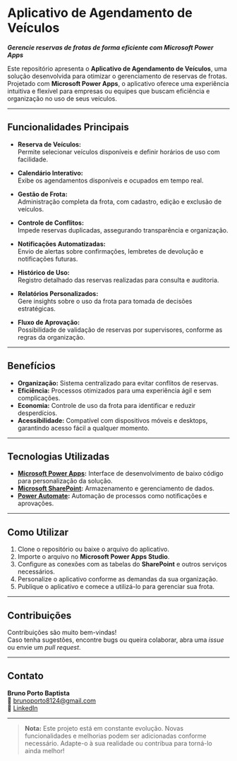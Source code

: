 # Aplicativo de Agendamento de Veículos  
**_Gerencie reservas de frotas de forma eficiente com Microsoft Power Apps_**

Este repositório apresenta o **Aplicativo de Agendamento de Veículos**, uma solução desenvolvida para otimizar o gerenciamento de reservas de frotas. Projetado com **Microsoft Power Apps**, o aplicativo oferece uma experiência intuitiva e flexível para empresas ou equipes que buscam eficiência e organização no uso de seus veículos.

---

## Funcionalidades Principais  

- **Reserva de Veículos:**  
  Permite selecionar veículos disponíveis e definir horários de uso com facilidade.  

- **Calendário Interativo:**  
  Exibe os agendamentos disponíveis e ocupados em tempo real.  

- **Gestão de Frota:**  
  Administração completa da frota, com cadastro, edição e exclusão de veículos.  

- **Controle de Conflitos:**  
  Impede reservas duplicadas, assegurando transparência e organização.  

- **Notificações Automatizadas:**  
  Envio de alertas sobre confirmações, lembretes de devolução e notificações futuras.  

- **Histórico de Uso:**  
  Registro detalhado das reservas realizadas para consulta e auditoria.  

- **Relatórios Personalizados:**  
  Gere insights sobre o uso da frota para tomada de decisões estratégicas.  

- **Fluxo de Aprovação:**  
  Possibilidade de validação de reservas por supervisores, conforme as regras da organização.  

---

## Benefícios  

- **Organização:** Sistema centralizado para evitar conflitos de reservas.  
- **Eficiência:** Processos otimizados para uma experiência ágil e sem complicações.  
- **Economia:** Controle de uso da frota para identificar e reduzir desperdícios.  
- **Acessibilidade:** Compatível com dispositivos móveis e desktops, garantindo acesso fácil a qualquer momento.  

---

## Tecnologias Utilizadas  

- **[Microsoft Power Apps](https://powerapps.microsoft.com/):** Interface de desenvolvimento de baixo código para personalização da solução.  
- **[Microsoft SharePoint](https://www.microsoft.com/microsoft-365/sharepoint/collaboration):** Armazenamento e gerenciamento de dados.  
- **[Power Automate](https://powerautomate.microsoft.com/):** Automação de processos como notificações e aprovações.  

---

## Como Utilizar  

1. Clone o repositório ou baixe o arquivo do aplicativo.  
2. Importe o arquivo no **Microsoft Power Apps Studio**.  
3. Configure as conexões com as tabelas do **SharePoint** e outros serviços necessários.  
4. Personalize o aplicativo conforme as demandas da sua organização.  
5. Publique o aplicativo e comece a utilizá-lo para gerenciar sua frota.  

---

## Contribuições  

Contribuições são muito bem-vindas!  
Caso tenha sugestões, encontre bugs ou queira colaborar, abra uma _issue_ ou envie um _pull request_.  

---

## Contato  

**Bruno Porto Baptista**  
📧 [brunoporto8124@gmail.com](brunoporto8124@gmail.com)  
🔗 [LinkedIn](https://www.linkedin.com/in/brunodev1/)  

---

> **Nota:** Este projeto está em constante evolução. Novas funcionalidades e melhorias podem ser adicionadas conforme necessário. Adapte-o à sua realidade ou contribua para torná-lo ainda melhor!
